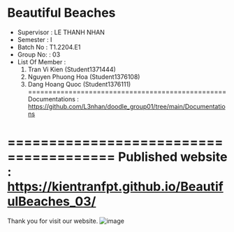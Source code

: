 Beautiful Beaches
=================================================
+ Supervisor	 : LE THANH NHAN
+ Semester	 : I	
+ Batch No	 : T1.2204.E1
+ Group No:	 : 03
+ List Of Member :
	1. Tran Vi Kien  	 (Student1371444)
	2. Nguyen Phuong Hoa     (Student1376108)
	3. Dang Hoang Quoc 	 (Student1376111)	
=================================================
Documentations : https://github.com/L3nhan/doodle_group01/tree/main/Documentations

=======================================
Published website : https://kientranfpt.github.io/BeautifulBeaches_03/
=================================================
Thank you for visit our website.
![image](https://user-images.githubusercontent.com/110289340/181909829-9a48bea8-be1a-465d-89a2-3a1c5a5165ac.png)
